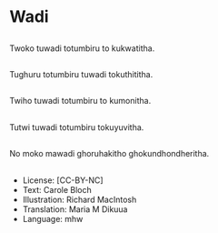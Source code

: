 # Wadi

##
Twoko tuwadi totumbiru to kukwatitha.

##
Tughuru totumbiru tuwadi tokuthititha.

##
Twiho tuwadi totumbiru to kumonitha.

##
Tutwi tuwadi totumbiru tokuyuvitha.

##
No moko mawadi ghoruhakitho ghokundhondheritha.

##
* License: [CC-BY-NC]
* Text: Carole Bloch
* Illustration: Richard MacIntosh
* Translation: Maria M Dikuua
* Language: mhw
